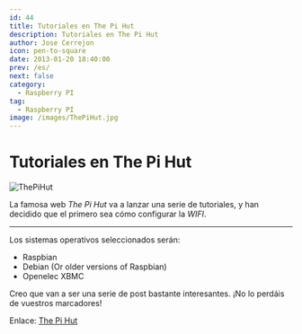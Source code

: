 ```yaml
---
id: 44
title: Tutoriales en The Pi Hut
description: Tutoriales en The Pi Hut
author: Jose Cerrejon
icon: pen-to-square
date: 2013-01-20 18:40:00
prev: /es/
next: false
category:
  - Raspberry PI
tag:
  - Raspberry PI
image: /images/ThePiHut.jpg
---
```


# Tutoriales en The Pi Hut

![ThePiHut](/images/ThePiHut.jpg)

La famosa web *The Pi Hut* va a lanzar una serie de tutoriales, y han decidido que el primero sea cómo configurar la *WIFI*.

- - -

Los sistemas operativos seleccionados serán:

* Raspbian
* Debian (Or older versions of Raspbian)
* Openelec XBMC

Creo que van a ser una serie de post bastante interesantes. ¡No lo perdáis de vuestros marcadores!

Enlace: [The Pi Hut](http://thepihut.com/pages/tutorials)